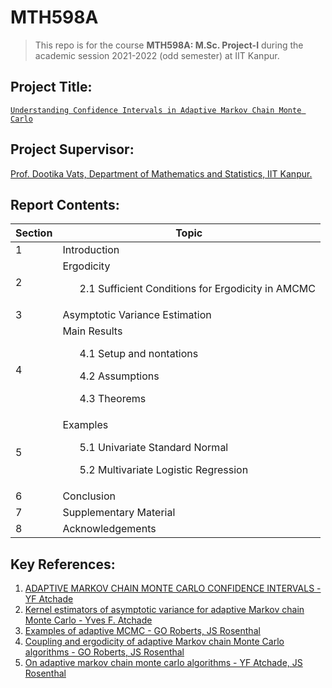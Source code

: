 # MTH598A

> This repo is for the course **MTH598A: M.Sc. Project-I** during the academic session 2021-2022 (odd semester) at IIT Kanpur.

## Project Title:
[`Understanding Confidence Intervals in Adaptive Markov Chain Monte Carlo`](https://github.com/ArkaB-DS/MTH598A/blob/main/Report.pdf)

## Project Supervisor:

[Prof. Dootika Vats, Department of Mathematics and Statistics, IIT Kanpur.](https://dvats.github.io/)

## Report Contents:

|Section | Topic |
|------|-----|
|1       |Introduction|
|2       |Ergodicity <ul>2.1 Sufficient Conditions for Ergodicity in AMCMC</ul>|
|3       |Asymptotic Variance Estimation|
|4       |Main Results <ul> 4.1 Setup and nontations </ul> <ul> 4.2 Assumptions </ul> <ul> 4.3 Theorems </ul>|
|5       |Examples <ul> 5.1 Univariate Standard Normal</ul> <ul> 5.2 Multivariate Logistic Regression </ul>|
|6       |Conclusion|
|7       |Supplementary Material|
|8       |Acknowledgements|


## Key References:

  1. [ADAPTIVE MARKOV CHAIN MONTE CARLO CONFIDENCE INTERVALS - YF Atchade](http://citeseerx.ist.psu.edu/viewdoc/download?doi=10.1.1.765.8899&rep=rep1&type=pdf)
  2. [Kernel estimators of asymptotic variance for adaptive Markov chain Monte Carlo - Yves F. Atchade](https://projecteuclid.org/journals/annals-of-statistics/volume-39/issue-2/Kernel-estimators-of-asymptotic-variance-for-adaptive-Markov-chain-Monte/10.1214/10-AOS828.pdf)
  3. [Examples of adaptive MCMC - GO Roberts, JS Rosenthal](https://pdfs.semanticscholar.org/b377/fa9c1a8455a1b5696b84b34f9d6bd220793a.pdf)
  4. [Coupling and ergodicity of adaptive Markov chain Monte Carlo algorithms - GO Roberts, JS Rosenthal](http://stat.duke.edu/~scs/Courses/Stat376/Papers/AdaptiveMC/RobRosCouplingErgod2007JAP.pdf)
  5. [On adaptive markov chain monte carlo algorithms - YF Atchade, JS Rosenthal](https://projecteuclid.org/journals/bernoulli/volume-11/issue-5/On-adaptive-Markov-chain-Monte-Carlo-algorithms/10.3150/bj/1130077595.pdf)
